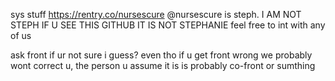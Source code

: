 sys stuff 
https://rentry.co/nursescure
@nursescure is steph. I AM NOT STEPH IF U SEE THIS GITHUB IT IS NOT STEPHANIE
feel free to int with any of us

ask front if ur not sure i guess? even tho if u get front wrong we probably wont correct u, the person u assume it is is probably co-front or sumthing
